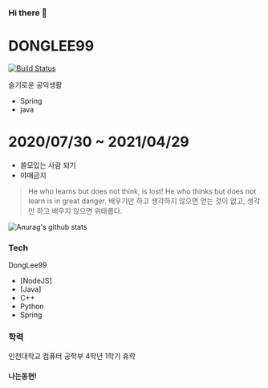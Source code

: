 ### Hi there 👋

# DONGLEE99

[![Build Status](https://travis-ci.org/joemccann/dillinger.svg?branch=master)](https://travis-ci.org/joemccann/dillinger)

슬기로운 공익생활 

  - Spring 
  - java
# 2020/07/30 ~ 2021/04/29

  - 쓸모있는 사람 되기
  - 야매금지


> He who learns but does not think, 
> is lost! He who thinks but does not learn is in great danger.
> 배우기만 하고 생각하지 않으면 얻는 것이 없고, 생각만 하고 배우지 않으면 위태롭다.

![Anurag's github stats](https://github-readme-stats.vercel.app/api?username=DongLee99&hide=contribs,prs)


### Tech

DongLee99
* [NodeJS] 
* [Java] 
* C++
* Python
* Spring

### 학력
인천대학교 컴퓨터 공학부 4학년 1학기 휴학

#### 나는동현!
